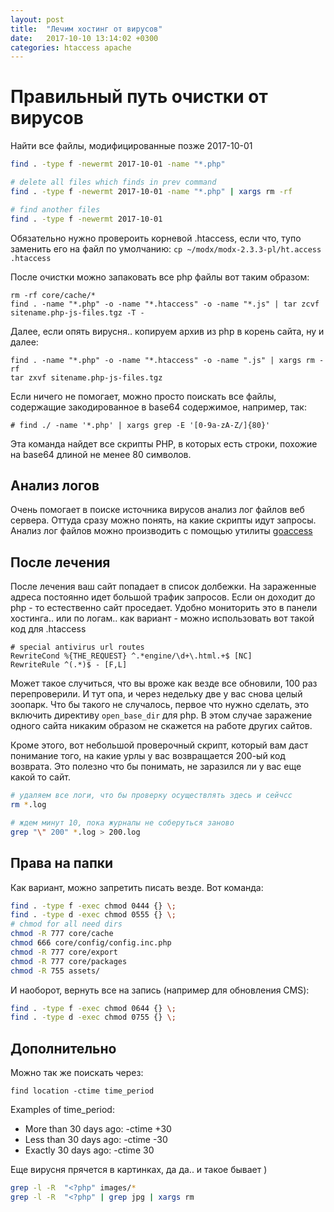 ```yaml
---
layout: post
title:  "Лечим хостинг от вирусов"
date:   2017-10-10 13:14:02 +0300
categories: htaccess apache
---
```


# Правильный путь очистки от вирусов

Найти все файлы, модифицированные позже 2017-10-01

```bash
find . -type f -newermt 2017-10-01 -name "*.php"

# delete all files which finds in prev command
find . -type f -newermt 2017-10-01 -name "*.php" | xargs rm -rf

# find another files
find . -type f -newermt 2017-10-01
```

Обязательно нужно провероить корневой .htaccess, если что, тупо заменить его на файл по умолчанию:
`cp ~/modx/modx-2.3.3-pl/ht.access .htaccess`

После очистки можно запаковать все php файлы вот таким образом:
```
rm -rf core/cache/*
find . -name "*.php" -o -name "*.htaccess" -o -name "*.js" | tar zcvf sitename.php-js-files.tgz -T -
```

Далее, если опять вирусня.. копируем архив из php в корень сайта, ну и далее:

```
find . -name "*.php" -o -name "*.htaccess" -o -name ".js" | xargs rm -rf
tar zxvf sitename.php-js-files.tgz 
```


Если ничего не помогает, можно просто поискать все файлы, содержащие закодированное в base64 содержимое, например, так:

`# find ./ -name '*.php' | xargs grep -E '[0-9a-zA-Z/]{80}'`

Эта команда найдет все скрипты PHP, в которых есть строки, похожие на base64 длиной не менее 80 символов.


## Анализ логов

Очень помогает в поиске источника вирусов анализ лог файлов веб сервера. Оттуда сразу можно понять, на какие скрипты идут запросы. Анализ лог файлов можно производить с помощью утилиты [goaccess](https://goaccess.io/)

## После лечения

После лечения ваш сайт попадает в список долбежки. На зараженные адреса постоянно идет большой трафик запросов. Если он доходит до php - то естественно сайт проседает. Удобно мониторить это в панели хостинга.. или по логам.. 
как вариант - можно использовать вот такой код для .htaccess

```
# special antivirus url routes
RewriteCond %{THE_REQUEST} ^.*engine/\d+\.html.+$ [NC]
RewriteRule ^(.*)$ - [F,L]
```

Может такое случиться, что вы вроже как везде все обновили, 100 раз перепроверили. И тут опа, и через недельку две у вас снова целый зоопарк. Что бы такого не случалось, первое что нужно сделать, это включить директиву `open_base_dir` для php. В этом случае заражение одного сайта никаким образом не скажется на работе других сайтов. 

Кроме этого, вот небольшой проверочный скрипт, который вам даст понимание того, на какие урлы у вас возвращается 200-ый код возврата. Это полезно что бы понимать, не заразился ли у вас еще какой то сайт.

```bash
# удаляем все логи, что бы проверку осуществлять здесь и сейчсс
rm *.log

# ждем минут 10, пока журналы не соберуться заново
grep "\" 200" *.log > 200.log
```

## Права на папки

Как вариант, можно запретить писать везде. Вот команда:
```bash
find . -type f -exec chmod 0444 {} \;
find . -type d -exec chmod 0555 {} \;
# chmod for all need dirs
chmod -R 777 core/cache
chmod 666 core/config/config.inc.php
chmod -R 777 core/export
chmod -R 777 core/packages
chmod -R 755 assets/
```

И наоборот, вернуть все на запись (например для обновления CMS):
```bash
find . -type f -exec chmod 0644 {} \;
find . -type d -exec chmod 0755 {} \;
```




## Дополнительно

Можно так же поискать через:

`find location -ctime time_period`

Examples of time_period:

- More than 30 days ago: -ctime +30
- Less than 30 days ago: -ctime -30
- Exactly 30 days ago: -ctime 30

Еще вирусня прячется в картинках, да да.. и такое бывает )
```bash
grep -l -R  "<?php" images/*
grep -l -R  "<?php" | grep jpg | xargs rm
```

